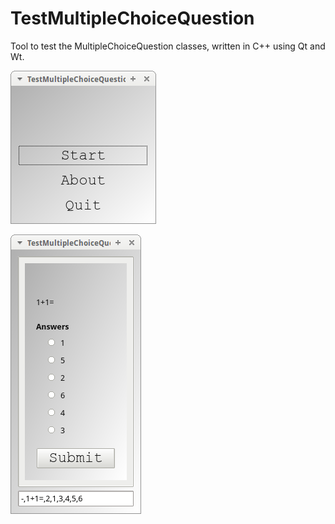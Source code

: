 # TestMultipleChoiceQuestion

Tool to test the MultipleChoiceQuestion classes, written in C++ using Qt and Wt.

![TestMultipleChoiceQuestion menu v2.0](Screenshots/TestMultipleChoiceQuestionMenu_2_0.png)

![TestMultipleChoiceQuestion v2.0](Screenshots/TestMultipleChoiceQuestion_2_0.png)


